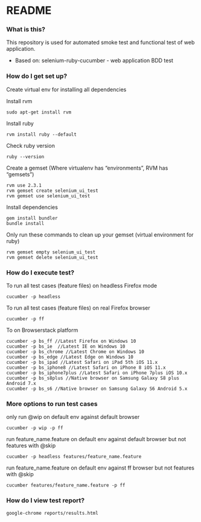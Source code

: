 # README #

### What is this? ###

This repository is used for automated smoke test and functional test of web application.

* Based on: selenium-ruby-cucumber - web application BDD test

### How do I get set up? ###

Create virtual env for installing all dependencies

Install rvm

`sudo apt-get install rvm`

Install ruby

`rvm install ruby --default`

Check ruby version

`ruby --version`

Create a gemset (Where virtualenv has “environments”, RVM has “gemsets”)
```
rvm use 2.3.1
rvm gemset create selenium_ui_test
rvm gemset use selenium_ui_test
```

Install dependencies
```
gem install bundler
bundle install
```

Only run these commands to clean up your gemset (virtual environment for ruby)
```
rvm gemset empty selenium_ui_test
rvm gemset delete selenium_ui_test
```

### How do I execute test? ###

To run all test cases (feature files) on headless Firefox mode

`cucumber -p headless`

To run all test cases (feature files) on real Firefox browser

`cucumber -p ff`

To on Browserstack platform
```
cucumber -p bs_ff //Latest Firefox on Windows 10
cucumber -p bs_ie  //Latest IE on Windows 10
cucumber -p bs_chrome //Latest Chrome on Windows 10
cucumber -p bs_edge //Latest Edge on Windows 10
cucumber -p bs_ipad //Latest Safari on iPad 5th iOS 11.x
cucumber -p bs_iphone8 //Latest Safari on iPhone 8 iOS 11.x
cucumber -p bs_iphone7plus //Latest Safari on iPhone 7plus iOS 10.x
cucumber -p bs_s8plus //Native browser on Samsung Galaxy S8 plus Android 7.x
cucumber -p bs_s6 //Native browser on Samsung Galaxy S6 Android 5.x
```

### More options to run test cases ###

only run @wip on default env against default browser

`cucumber -p wip -p ff`

run feature_name.feature on default env against default browser but not features with @skip

`cucumber -p headless features/feature_name.feature`

run feature_name.feature on default env against ff browser but not features with @skip

`cucumber features/feature_name.feature -p ff`

### How do I view test report? ###
```
google-chrome reports/results.html
```
